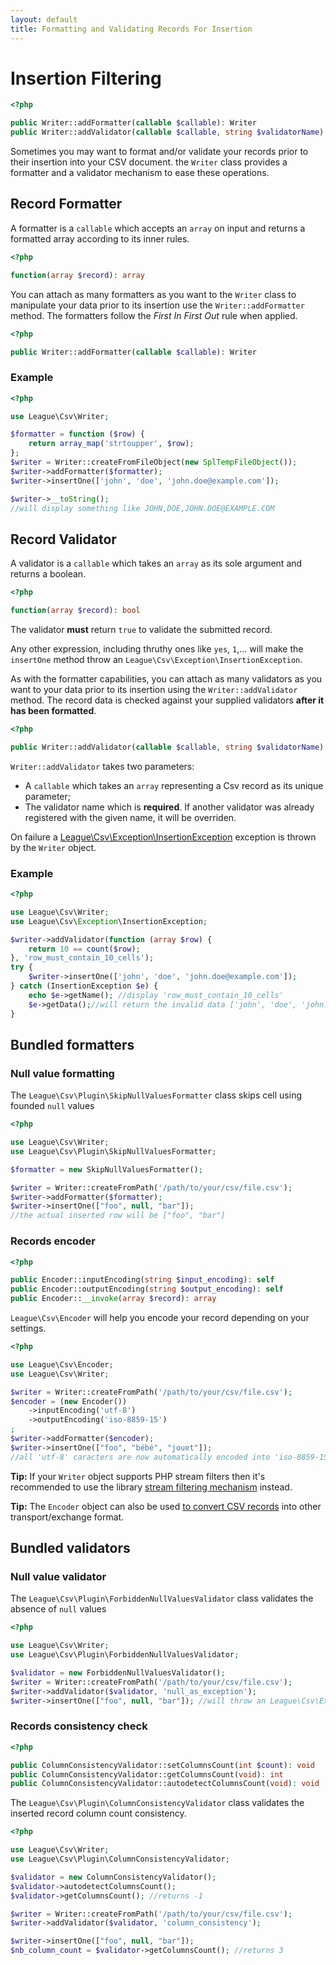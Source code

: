 ```yaml
---
layout: default
title: Formatting and Validating Records For Insertion
---
```


# Insertion Filtering

~~~php
<?php

public Writer::addFormatter(callable $callable): Writer
public Writer::addValidator(callable $callable, string $validatorName): Writer
~~~

Sometimes you may want to format and/or validate your records prior to their insertion into your CSV document. the `Writer` class provides a formatter and a validator mechanism to ease these operations.

## Record Formatter

A formatter is a `callable` which accepts an `array` on input and returns a formatted array according to its inner rules.

~~~php
<?php

function(array $record): array
~~~

You can attach as many formatters as you want to the `Writer` class to manipulate your data prior to its insertion use the `Writer::addFormatter` method. The formatters follow the *First In First Out* rule when applied.

~~~php
<?php

public Writer::addFormatter(callable $callable): Writer
~~~

### Example

~~~php
<?php

use League\Csv\Writer;

$formatter = function ($row) {
    return array_map('strtoupper', $row);
};
$writer = Writer::createFromFileObject(new SplTempFileObject());
$writer->addFormatter($formatter);
$writer->insertOne(['john', 'doe', 'john.doe@example.com']);

$writer->__toString();
//will display something like JOHN,DOE,JOHN.DOE@EXAMPLE.COM
~~~

## Record Validator

A validator is a `callable` which takes an `array` as its sole argument and returns a boolean.

~~~php
<?php

function(array $record): bool
~~~

The validator **must** return `true` to validate the submitted record.

Any other expression, including thruthy ones like `yes`, `1`,... will make the `insertOne` method throw an `League\Csv\Exception\InsertionException`.

As with the formatter capabilities, you can attach as many validators as you want to your data prior to its insertion using the `Writer::addValidator` method. The record data is checked against your supplied validators **after it has been formatted**.

~~~php
<?php

public Writer::addValidator(callable $callable, string $validatorName): Writer
~~~

`Writer::addValidator` takes two parameters:

- A `callable` which takes an `array` representing a Csv record as its unique parameter;
- The validator name which is **required**. If another validator was already registered with the given name, it will be overriden.

On failure a [League\Csv\Exception\InsertionException](/9.0/connections/exceptions/#runtime-exceptions) exception is thrown by the `Writer` object.

### Example

~~~php
<?php

use League\Csv\Writer;
use League\Csv\Exception\InsertionException;

$writer->addValidator(function (array $row) {
    return 10 == count($row);
}, 'row_must_contain_10_cells');
try {
    $writer->insertOne(['john', 'doe', 'john.doe@example.com']);
} catch (InsertionException $e) {
    echo $e->getName(); //display 'row_must_contain_10_cells'
    $e->getData();//will return the invalid data ['john', 'doe', 'john.doe@example.com']
}
~~~

## Bundled formatters

### Null value formatting

The `League\Csv\Plugin\SkipNullValuesFormatter` class skips cell using founded `null` values

~~~php
<?php

use League\Csv\Writer;
use League\Csv\Plugin\SkipNullValuesFormatter;

$formatter = new SkipNullValuesFormatter();

$writer = Writer::createFromPath('/path/to/your/csv/file.csv');
$writer->addFormatter($formatter);
$writer->insertOne(["foo", null, "bar"]);
//the actual inserted row will be ["foo", "bar"]
~~~

### Records encoder

~~~php
<?php

public Encoder::inputEncoding(string $input_encoding): self
public Encoder::outputEncoding(string $output_encoding): self
public Encoder::__invoke(array $record): array
~~~

`League\Csv\Encoder` will help you encode your record depending on your settings.

~~~php
<?php

use League\Csv\Encoder;
use League\Csv\Writer;

$writer = Writer::createFromPath('/path/to/your/csv/file.csv');
$encoder = (new Encoder())
    ->inputEncoding('utf-8')
    ->outputEncoding('iso-8859-15')
;
$writer->addFormatter($encoder);
$writer->insertOne(["foo", "bébé", "jouet"]);
//all 'utf-8' caracters are now automatically encoded into 'iso-8859-15' charset
~~~

<p class="message-info"><strong>Tip:</strong> If your <code>Writer</code> object supports PHP stream filters then it's recommended to use the library <a href="/9.0/connections/filters/">stream filtering mechanism</a> instead.</p>

<p class="message-info"><strong>Tip:</strong> The <code>Encoder</code> object can also be used <a href="/9.0/converter/">to convert CSV records</a> into other transport/exchange format.</p>

## Bundled validators

### Null value validator

The `League\Csv\Plugin\ForbiddenNullValuesValidator` class validates the absence of `null` values

~~~php
<?php

use League\Csv\Writer;
use League\Csv\Plugin\ForbiddenNullValuesValidator;

$validator = new ForbiddenNullValuesValidator();
$writer = Writer::createFromPath('/path/to/your/csv/file.csv');
$writer->addValidator($validator, 'null_as_exception');
$writer->insertOne(["foo", null, "bar"]); //will throw an League\Csv\Exception\InsertionException
~~~

### Records consistency check

~~~php
<?php

public ColumnConsistencyValidator::setColumnsCount(int $count): void
public ColumnConsistencyValidator::getColumnsCount(void): int
public ColumnConsistencyValidator::autodetectColumnsCount(void): void
~~~

The `League\Csv\Plugin\ColumnConsistencyValidator` class validates the inserted record column count consistency.

~~~php
<?php

use League\Csv\Writer;
use League\Csv\Plugin\ColumnConsistencyValidator;

$validator = new ColumnConsistencyValidator();
$validator->autodetectColumnsCount();
$validator->getColumnsCount(); //returns -1

$writer = Writer::createFromPath('/path/to/your/csv/file.csv');
$writer->addValidator($validator, 'column_consistency');

$writer->insertOne(["foo", null, "bar"]);
$nb_column_count = $validator->getColumnsCount(); //returns 3
~~~
